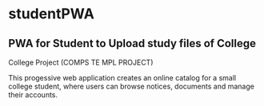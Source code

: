 # studentPWA
PWA for Student to Upload study files of College
----
College Project
(COMPS TE MPL PROJECT)

This progessive web application creates an online catalog for a small college student, where users can browse notices, documents and manage their accounts.

